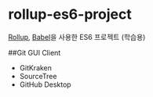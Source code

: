 # rollup-es6-project
[Rollup](http://rollupjs.org), [Babel](http://babeljs.io)을 사용한 ES6 프로젝트 (학습용)


##Git GUI Client

- GitKraken
- SourceTree
- GitHub Desktop
